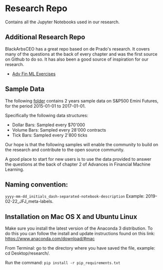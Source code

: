 # Research Repo
Contains all the Jupyter Notebooks used in our research.

## Additional Research Repo
BlackArbsCEO has a great repo based on de Prado's research. It covers many of the questions at the back of every chapter and was the first source on Github to do so. It has also been a good source of inspiration for our research.

* [Adv Fin ML Exercises](https://github.com/BlackArbsCEO/Adv_Fin_ML_Exercises)

## Sample Data
The following [folder](https://github.com/hudson-and-thames/research/tree/master/Sample-Data) contains 2 years sample data on S&P500 Emini Futures, for the period 2015-01-01 to 2017-01-01.

Specifically the following data structures:
* Dollar Bars: Sampled every $70'000
* Volume Bars: Sampled every 28'000 contracts
* Tick Bars: Sampled every 2'800 ticks

Our hope is that the following samples will enable the community to build on the research and contribute to the open source community.

A good place to start for new users is to use the data provided to answer the questions at the back of chapter 2 of Advances in Financial Machine Learning.

## Naming convention:
```yyyy-mm-dd_initials_dash-separated-notebook-description``` Example: 2019-02-22_JFJ_meta-labels.

## Installation on Mac OS X and Ubuntu Linux
Make sure you install the latest version of the Anaconda 3 distribution. To do this you can follow the install and update instructions found on this link: https://www.anaconda.com/download/#mac

From Terminal: go to the directory where you have saved the file, example: cd Desktop/research/.

Run the command: ```pip install -r pip_requirements.txt```
